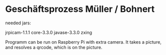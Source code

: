 # Geschäftsprozess Müller / Bohnert

needed jars:


jrpicam-1.1.1
core-3.3.0
javase-3.3.0
zxing

Programm can be run on Raspberry Pi with extra camera. It takes a picture, and resolves a qrcode, which is on the picture.
